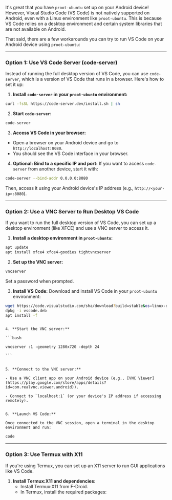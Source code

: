 It's great that you have `proot-ubuntu` set up on your Android device! However, Visual Studio Code (VS Code) is not natively supported on Android, even with a Linux environment like `proot-ubuntu`. This is because VS Code relies on a desktop environment and certain system libraries that are not available on Android.

That said, there are a few workarounds you can try to run VS Code on your Android device using `proot-ubuntu`:

---

### **Option 1: Use VS Code Server (code-server)**
Instead of running the full desktop version of VS Code, you can use `code-server`, which is a version of VS Code that runs in a browser. Here's how to set it up:

1. **Install `code-server` in your `proot-ubuntu` environment:**
```bash
curl -fsSL https://code-server.dev/install.sh | sh
   ```

2. **Start `code-server`:**
```bash
code-server
```

3. **Access VS Code in your browser:**
- Open a browser on your Android device and go to `http://localhost:8080`.
- You should see the VS Code interface in your browser.

4. **Optional: Bind to a specific IP and port:**
If you want to access `code-server` from another device, start it with:
```bash
code-server --bind-addr 0.0.0.0:8080
```
Then, access it using your Android device's IP address (e.g., `http://<your-ip>:8080`).

---

### **Option 2: Use a VNC Server to Run Desktop VS Code**
If you want to run the full desktop version of VS Code, you can set up a desktop environment (like XFCE) and use a VNC server to access it.

1. **Install a desktop environment in `proot-ubuntu`:**
```bash
apt update
apt install xfce4 xfce4-goodies tightvncserver
```

2. **Set up the VNC server:**
```bash
vncserver
```
Set a password when prompted.

3. **Install VS Code:**
Download and install VS Code in your `proot-ubuntu` environment:
```bash
wget https://code.visualstudio.com/sha/download?build=stable&os=linux-deb-x64 -O vscode.deb
dpkg -i vscode.deb
apt install -f
```

                                                                                 4. **Start the VNC server:**
                                                                                    ```bash
                                                                                       vncserver :1 -geometry 1280x720 -depth 24
                                                                                          ```

                                                                                 5. **Connect to the VNC server:**
                                                                                 - Use a VNC client app on your Android device (e.g., [VNC Viewer](https://play.google.com/store/apps/details?id=com.realvnc.viewer.android)).
                                                                                    - Connect to `localhost:1` (or your device's IP address if accessing remotely).

                                                                                 6. **Launch VS Code:**
                                                                                 Once connected to the VNC session, open a terminal in the desktop environment and run:
```bash
code
```

---

### **Option 3: Use Termux with X11**
If you're using Termux, you can set up an X11 server to run GUI applications like VS Code.

1. **Install Termux:X11 and dependencies:**
   - Install Termux:X11 from F-Droid.
   - In Termux, install the required packages:
      ```bash
                                                                                 pkg install x11-repo
                                                                                 pkg install proot-distro
                                                                                 proot-distro install ubuntu
                                                                                 proot-distro login ubuntu
                                                                                 apt update
                                                                                 apt install wget gpg
                                                                                 ```

                                                                                 2. **Install VS Code:**
                                                                                 Follow the same steps as in Option 2 to install VS Code.

                                                                                                                                                             3. **Start the X11 server:**
                                                                                                                                                                - Open Termux:X11 and start the X11 server.
                                                                                                                                                                   - In Termux, set the display variable:
                                                                                                                                                            ```bash
                                                                                                                                                                  export DISPLAY=:0
                                                                                                                                                                        ```

                                                                                 4. **Launch VS Code:**
                                                                                                                                                               Run `code` in the terminal, and it should open in the X11 environment.

                                                                                                                                                                  ---

                                                                                                                                                                  ### **Option 4: Use a Remote Development Setup**
                                                                                                                                                                  If you have access to a PC or server, you can set up VS Code there and connect to it remotely from your Android device.

                                                                                                                                                                  1. **Install VS Code on your PC/server.**
                                                                                                                                                                  2. **Install the Remote - SSH extension in VS Code.**
                                                                                                                                                                  3. **Use an SSH client on Android (e.g., Termux) to connect to your PC/server.**
                                                                                                                                                                  4. **Access VS Code remotely.**

                                                                                                                                                                  ---

                                                                                                                                                                  ### **Limitations**
                                                                                                                                                                  - Performance may be slow depending on your device's hardware.
                                                                                                                                                                  - Some extensions or features of VS Code may not work properly in these setups.

                                                                                 Let me know if you need further assistance!
